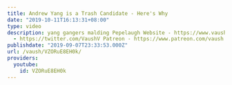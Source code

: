 ```yaml
---
title: Andrew Yang is a Trash Candidate - Here's Why
date: "2019-10-11T16:13:31+08:00"
type: video
description: yang gangers malding Pepelaugh Website - https://www.vaush.gg/ Twitter
  - https://twitter.com/VaushV Patreon - https://www.patreon.com/vaush Donate - https://www.paypal.me/vaush
publishdate: "2019-09-07T23:33:53.000Z"
url: /vaush/VZORuE8EH0k/
providers:
  youtube:
    id: VZORuE8EH0k
---
```

